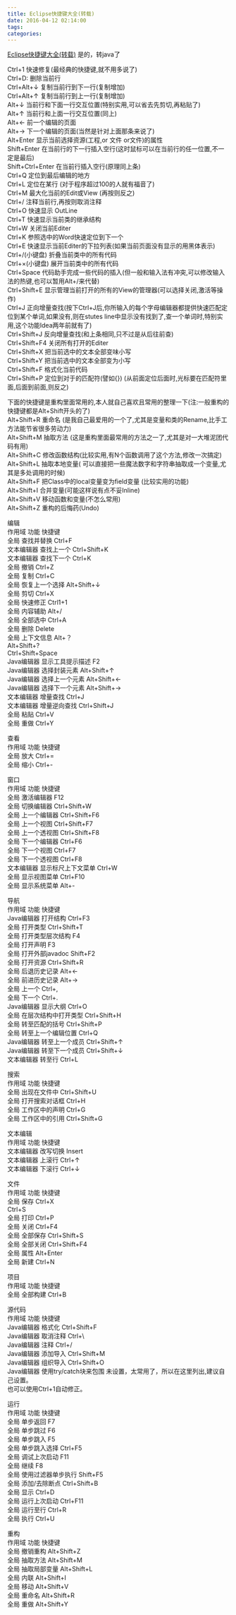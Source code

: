 ```yaml
---
title: Eclipse快捷键大全(转载)
date: 2016-04-12 02:14:00
tags: 
categories: 
---
```

[Eclipse快捷键大全(转载)](http://www.blogjava.net/action/articles/17339.html)
是的，转java了

Ctrl+1 快速修复(最经典的快捷键,就不用多说了)  
Ctrl+D: 删除当前行  
Ctrl+Alt+↓ 复制当前行到下一行(复制增加)  
Ctrl+Alt+↑ 复制当前行到上一行(复制增加)  
Alt+↓ 当前行和下面一行交互位置(特别实用,可以省去先剪切,再粘贴了)  
Alt+↑ 当前行和上面一行交互位置(同上)  
Alt+<- 前一个编辑的页面  
Alt+-> 下一个编辑的页面(当然是针对上面那条来说了)  
Alt+Enter 显示当前选择资源(工程,or 文件 or文件)的属性  
Shift+Enter 在当前行的下一行插入空行(这时鼠标可以在当前行的任一位置,不一定是最后)  
Shift+Ctrl+Enter 在当前行插入空行(原理同上条)  
Ctrl+Q 定位到最后编辑的地方  
Ctrl+L 定位在某行 (对于程序超过100的人就有福音了)  
Ctrl+M 最大化当前的Edit或View (再按则反之)  
Ctrl+/ 注释当前行,再按则取消注释  
Ctrl+O 快速显示 OutLine  
Ctrl+T 快速显示当前类的继承结构  
Ctrl+W 关闭当前Editer  
Ctrl+K 参照选中的Word快速定位到下一个  
Ctrl+E 快速显示当前Editer的下拉列表(如果当前页面没有显示的用黑体表示)  
Ctrl+/(小键盘) 折叠当前类中的所有代码  
Ctrl+×(小键盘) 展开当前类中的所有代码  
Ctrl+Space 代码助手完成一些代码的插入(但一般和输入法有冲突,可以修改输入法的热键,也可以暂用Alt+/来代替)  
Ctrl+Shift+E 显示管理当前打开的所有的View的管理器(可以选择关闭,激活等操作)  
Ctrl+J 正向增量查找(按下Ctrl+J后,你所输入的每个字母编辑器都提供快速匹配定位到某个单词,如果没有,则在stutes
line中显示没有找到了,查一个单词时,特别实用,这个功能Idea两年前就有了)  
Ctrl+Shift+J 反向增量查找(和上条相同,只不过是从后往前查)  
Ctrl+Shift+F4 关闭所有打开的Editer  
Ctrl+Shift+X 把当前选中的文本全部变味小写  
Ctrl+Shift+Y 把当前选中的文本全部变为小写  
Ctrl+Shift+F 格式化当前代码  
Ctrl+Shift+P 定位到对于的匹配符(譬如{}) (从前面定位后面时,光标要在匹配符里面,后面到前面,则反之)  
  
下面的快捷键是重构里面常用的,本人就自己喜欢且常用的整理一下(注:一般重构的快捷键都是Alt+Shift开头的了)  
Alt+Shift+R 重命名 (是我自己最爱用的一个了,尤其是变量和类的Rename,比手工方法能节省很多劳动力)  
Alt+Shift+M 抽取方法 (这是重构里面最常用的方法之一了,尤其是对一大堆泥团代码有用)  
Alt+Shift+C 修改函数结构(比较实用,有N个函数调用了这个方法,修改一次搞定)  
Alt+Shift+L 抽取本地变量( 可以直接把一些魔法数字和字符串抽取成一个变量,尤其是多处调用的时候)  
Alt+Shift+F 把Class中的local变量变为field变量 (比较实用的功能)  
Alt+Shift+I 合并变量(可能这样说有点不妥Inline)  
Alt+Shift+V 移动函数和变量(不怎么常用)  
Alt+Shift+Z 重构的后悔药(Undo)  
  
编辑  
作用域 功能 快捷键  
全局 查找并替换 Ctrl+F  
文本编辑器 查找上一个 Ctrl+Shift+K  
文本编辑器 查找下一个 Ctrl+K  
全局 撤销 Ctrl+Z  
全局 复制 Ctrl+C  
全局 恢复上一个选择 Alt+Shift+↓  
全局 剪切 Ctrl+X  
全局 快速修正 Ctrl1+1  
全局 内容辅助 Alt+/  
全局 全部选中 Ctrl+A  
全局 删除 Delete  
全局 上下文信息 Alt+？  
Alt+Shift+?  
Ctrl+Shift+Space  
Java编辑器 显示工具提示描述 F2  
Java编辑器 选择封装元素 Alt+Shift+↑  
Java编辑器 选择上一个元素 Alt+Shift+<-  
Java编辑器 选择下一个元素 Alt+Shift+->  
文本编辑器 增量查找 Ctrl+J  
文本编辑器 增量逆向查找 Ctrl+Shift+J  
全局 粘贴 Ctrl+V  
全局 重做 Ctrl+Y  
  
  
查看  
作用域 功能 快捷键  
全局 放大 Ctrl+=  
全局 缩小 Ctrl+-  
  
  
窗口  
作用域 功能 快捷键  
全局 激活编辑器 F12  
全局 切换编辑器 Ctrl+Shift+W  
全局 上一个编辑器 Ctrl+Shift+F6  
全局 上一个视图 Ctrl+Shift+F7  
全局 上一个透视图 Ctrl+Shift+F8  
全局 下一个编辑器 Ctrl+F6  
全局 下一个视图 Ctrl+F7  
全局 下一个透视图 Ctrl+F8  
文本编辑器 显示标尺上下文菜单 Ctrl+W  
全局 显示视图菜单 Ctrl+F10  
全局 显示系统菜单 Alt+-  
  
  
导航  
作用域 功能 快捷键  
Java编辑器 打开结构 Ctrl+F3  
全局 打开类型 Ctrl+Shift+T  
全局 打开类型层次结构 F4  
全局 打开声明 F3  
全局 打开外部javadoc Shift+F2  
全局 打开资源 Ctrl+Shift+R  
全局 后退历史记录 Alt+<-  
全局 前进历史记录 Alt+->  
全局 上一个 Ctrl+,  
全局 下一个 Ctrl+.  
Java编辑器 显示大纲 Ctrl+O  
全局 在层次结构中打开类型 Ctrl+Shift+H  
全局 转至匹配的括号 Ctrl+Shift+P  
全局 转至上一个编辑位置 Ctrl+Q  
Java编辑器 转至上一个成员 Ctrl+Shift+↑  
Java编辑器 转至下一个成员 Ctrl+Shift+↓  
文本编辑器 转至行 Ctrl+L  
  
  
搜索  
作用域 功能 快捷键  
全局 出现在文件中 Ctrl+Shift+U  
全局 打开搜索对话框 Ctrl+H  
全局 工作区中的声明 Ctrl+G  
全局 工作区中的引用 Ctrl+Shift+G  
  
  
文本编辑  
作用域 功能 快捷键  
文本编辑器 改写切换 Insert  
文本编辑器 上滚行 Ctrl+↑  
文本编辑器 下滚行 Ctrl+↓  
  
  
文件  
作用域 功能 快捷键  
全局 保存 Ctrl+X  
Ctrl+S  
全局 打印 Ctrl+P  
全局 关闭 Ctrl+F4  
全局 全部保存 Ctrl+Shift+S  
全局 全部关闭 Ctrl+Shift+F4  
全局 属性 Alt+Enter  
全局 新建 Ctrl+N  
  
  
项目  
作用域 功能 快捷键  
全局 全部构建 Ctrl+B  
  
  
源代码  
作用域 功能 快捷键  
Java编辑器 格式化 Ctrl+Shift+F  
Java编辑器 取消注释 Ctrl+\  
Java编辑器 注释 Ctrl+/  
Java编辑器 添加导入 Ctrl+Shift+M  
Java编辑器 组织导入 Ctrl+Shift+O  
Java编辑器 使用try/catch块来包围 未设置，太常用了，所以在这里列出,建议自己设置。  
也可以使用Ctrl+1自动修正。  
  
  
运行  
作用域 功能 快捷键  
全局 单步返回 F7  
全局 单步跳过 F6  
全局 单步跳入 F5  
全局 单步跳入选择 Ctrl+F5  
全局 调试上次启动 F11  
全局 继续 F8  
全局 使用过滤器单步执行 Shift+F5  
全局 添加/去除断点 Ctrl+Shift+B  
全局 显示 Ctrl+D  
全局 运行上次启动 Ctrl+F11  
全局 运行至行 Ctrl+R  
全局 执行 Ctrl+U  
  
  
重构  
作用域 功能 快捷键  
全局 撤销重构 Alt+Shift+Z  
全局 抽取方法 Alt+Shift+M  
全局 抽取局部变量 Alt+Shift+L  
全局 内联 Alt+Shift+I  
全局 移动 Alt+Shift+V  
全局 重命名 Alt+Shift+R  
全局 重做 Alt+Shift+Y

